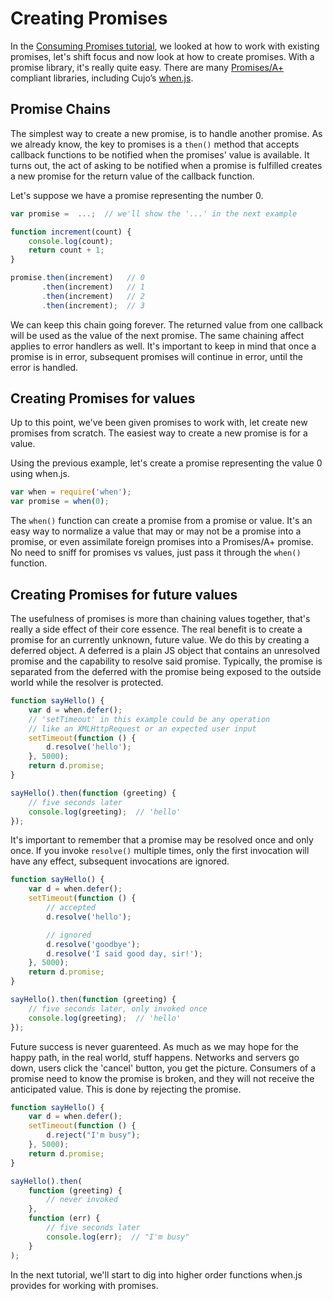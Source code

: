 Creating Promises
=================

In the [Consuming Promises tutorial](001-consuming-promises.md), we looked at how to work with existing promises, let's shift focus and now look at how to create promises.  With a promise library, it's really quite easy.  There are many [Promises/A+](http://promises-aplus.github.com/promises-spec/) compliant libraries, including Cujo’s [when.js](https://github.com/cujojs/when).


Promise Chains
--------------

The simplest way to create a new promise, is to handle another promise.  As we already know, the key to promises is a `then()` method that accepts callback functions to be notified when the promises' value is available.  It turns out, the act of asking to be notified when a promise is fulfilled creates a new promise for the return value of the callback function.

Let's suppose we have a promise representing the number 0.

```javascript
var promise =  ...;  // we'll show the '...' in the next example

function increment(count) {
    console.log(count);
    return count + 1;
}

promise.then(increment)   // 0
       .then(increment)   // 1
       .then(increment)   // 2
       .then(increment);  // 3
```

We can keep this chain going forever.  The returned value from one callback will be used as the value of the next promise.  The same chaining affect applies to error handlers as well.  It's important to keep in mind that once a promise is in error, subsequent promises will continue in error, until the error is handled.


Creating Promises for values
----------------------------

Up to this point, we've been given promises to work with, let create new promises from scratch.  The easiest way to create a new promise is for a value.

Using the previous example, let's create a promise representing the value 0 using when.js.

```javascript
var when = require('when');
var promise = when(0);
```

The `when()` function can create a promise from a promise or value.  It's an easy way to normalize a value that may or may not be a promise into a promise, or even assimilate foreign promises into a Promises/A+ promise.  No need to sniff for promises vs values, just pass it through the `when()` function.


Creating Promises for future values
-----------------------------------

The usefulness of promises is more than chaining values together, that's really a side effect of their core essence.  The real benefit is to create a promise for an currently unknown, future value.  We do this by creating a deferred object.  A deferred is a plain JS object that contains an unresolved promise and the capability to resolve said promise.  Typically, the promise is separated from the deferred with the promise being exposed to the outside world while the resolver is protected.

```javascript
function sayHello() {
    var d = when.defer();
    // 'setTimeout' in this example could be any operation
    // like an XMLHttpRequest or an expected user input
    setTimeout(function () {
        d.resolve('hello');
    }, 5000);
    return d.promise;
}

sayHello().then(function (greeting) {
    // five seconds later
    console.log(greeting);  // 'hello'
});
```

It's important to remember that a promise may be resolved once and only once.  If you invoke `resolve()` multiple times, only the first invocation will have any effect, subsequent invocations are ignored.

```javascript
function sayHello() {
    var d = when.defer();
    setTimeout(function () {
        // accepted
        d.resolve('hello');

        // ignored
        d.resolve('goodbye');
        d.resolve('I said good day, sir!');
    }, 5000);
    return d.promise;
}

sayHello().then(function (greeting) {
    // five seconds later, only invoked once
    console.log(greeting);  // 'hello'
});
```

Future success is never guarenteed.  As much as we may hope for the happy path, in the real world, stuff happens.  Networks and servers go down, users click the 'cancel' button, you get the picture.  Consumers of a promise need to know the promise is broken, and they will not receive the anticipated value.  This is done by rejecting the promise.

```javascript
function sayHello() {
    var d = when.defer();
    setTimeout(function () {
        d.reject("I'm busy");
    }, 5000);
    return d.promise;
}

sayHello().then(
    function (greeting) {
        // never invoked
    },
    function (err) {
        // five seconds later
        console.log(err);  // "I'm busy"
    }
);
```


In the next tutorial, we'll start to dig into higher order functions when.js provides for working with promises.
